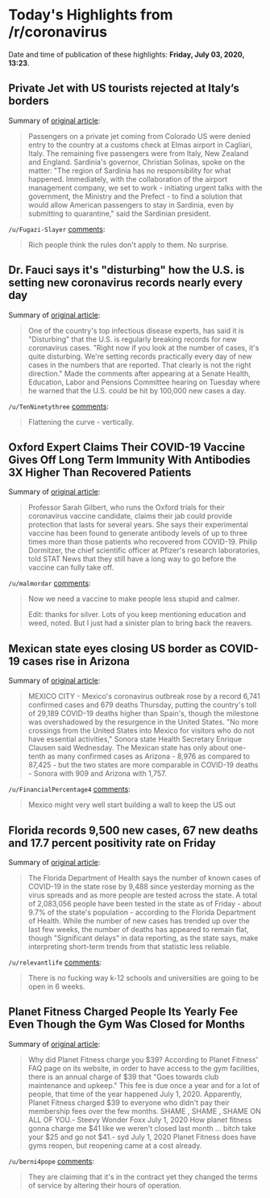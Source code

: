 # Today's Highlights from /r/coronavirus

Date and time of publication of these highlights: **Friday, July 03, 2020, 13:23**.

## Private Jet with US tourists rejected at Italy’s borders

Summary of [original article](https://www.wantedinrome.com/news/private-jet-with-us-tourists-rejected-at-italys-borders.html):

> Passengers on a private jet coming from Colorado US were denied entry to the country at a customs check at Elmas airport in Cagliari, Italy. The remaining five passengers were from Italy, New Zealand and England. Sardinia's governor, Christian Solinas, spoke on the matter: "The region of Sardinia has no responsibility for what happened. Immediately, with the collaboration of the airport management company, we set to work - initiating urgent talks with the government, the Ministry and the Prefect - to find a solution that would allow American passengers to stay in Sardinia, even by submitting to quarantine," said the Sardinian president.

`/u/Fugazi-Slayer` [comments](https://www.reddit.com/r/Coronavirus/comments/hkmxl8/private_jet_with_us_tourists_rejected_at_italys/):

> Rich people think the rules don't apply to them. No surprise.

## Dr. Fauci says it's "disturbing" how the U.S. is setting new coronavirus records nearly every day

Summary of [original article](https://www.newsweek.com/fauci-record-coronavirus-1515230):

> One of the country's top infectious disease experts, has said it is "Disturbing" that the U.S. is regularly breaking records for new coronavirus cases. "Right now if you look at the number of cases, it's quite disturbing. We're setting records practically every day of new cases in the numbers that are reported. That clearly is not the right direction." Made the comments after appearing at a Senate Health, Education, Labor and Pensions Committee hearing on Tuesday where he warned that the U.S. could be hit by 100,000 new cases a day.

`/u/TenNinetythree` [comments](https://www.reddit.com/r/Coronavirus/comments/hkjh50/dr_fauci_says_its_disturbing_how_the_us_is/):

> Flattening the curve - vertically.

## Oxford Expert Claims Their COVID-19 Vaccine Gives Off Long Term Immunity With Antibodies 3X Higher Than Recovered Patients

Summary of [original article](https://www.sciencetimes.com/articles/26293/20200701/oxford-expert-claims-covid-19-vaccine-gives-long-term-immunity.htm):

> Professor Sarah Gilbert, who runs the Oxford trials for their coronavirus vaccine candidate, claims their jab could provide protection that lasts for several years. She says their experimental vaccine has been found to generate antibody levels of up to three times more than those patients who recovered from COVID-19. Philip Dormitzer, the chief scientific officer at Pfizer's research laboratories, told STAT News that they still have a long way to go before the vaccine can fully take off.

`/u/malmordar` [comments](https://www.reddit.com/r/Coronavirus/comments/hkg7dv/oxford_expert_claims_their_covid19_vaccine_gives/):

> Now we need a vaccine to make people less stupid and calmer.
> 
> Edit: thanks for silver.
>           Lots of you keep mentioning education and weed, noted. But I just had a sinister plan to bring back the reavers.

## Mexican state eyes closing US border as COVID-19 cases rise in Arizona

Summary of [original article](https://www.fox10phoenix.com/news/mexican-state-eyes-closing-us-border-as-covid-19-cases-rise-in-arizona):

> MEXICO CITY - Mexico's coronavirus outbreak rose by a record 6,741 confirmed cases and 679 deaths Thursday, putting the country's toll of 29,189 COVID-19 deaths higher than Spain's, though the milestone was overshadowed by the resurgence in the United States. "No more crossings from the United States into Mexico for visitors who do not have essential activities," Sonora state Health Secretary Enrique Clausen said Wednesday. The Mexican state has only about one-tenth as many confirmed cases as Arizona - 8,976 as compared to 87,425 - but the two states are more comparable in COVID-19 deaths - Sonora with 909 and Arizona with 1,757.

`/u/FinancialPercentage4` [comments](https://www.reddit.com/r/Coronavirus/comments/hkhopo/mexican_state_eyes_closing_us_border_as_covid19/):

> Mexico might very well start building a wall to keep the US out

## Florida records 9,500 new cases, 67 new deaths and 17.7 percent positivity rate on Friday

Summary of [original article](https://www.fox13news.com/news/nearly-9500-new-florida-coronavirus-cases-reported-friday-67-new-deaths):

> The Florida Department of Health says the number of known cases of COVID-19 in the state rose by 9,488 since yesterday morning as the virus spreads and as more people are tested across the state. A total of 2,083,056 people have been tested in the state as of Friday - about 9.7% of the state's population - according to the Florida Department of Health. While the number of new cases has trended up over the last few weeks, the number of deaths has appeared to remain flat, though "Significant delays" in data reporting, as the state says, make interpreting short-term trends from that statistic less reliable.

`/u/relevantlife` [comments](https://www.reddit.com/r/Coronavirus/comments/hkkr4z/florida_records_9500_new_cases_67_new_deaths_and/):

> There is no fucking way k-12 schools and universities are going to be open in 6 weeks.

## Planet Fitness Charged People Its Yearly Fee Even Though the Gym Was Closed for Months

Summary of [original article](https://www.distractify.com/p/why-did-planet-fitness-charge-me-39?fbclid=IwAR3y2dr52CFeJidzndz89J2Ip1u7N0nnUkyLATrZg2oA6yJLHasIfLV9_-0):

> Why did Planet Fitness charge you $39? According to Planet Fitness' FAQ page on its website, in order to have access to the gym facilities, there is an annual charge of $39 that "Goes towards club maintenance and upkeep." This fee is due once a year and for a lot of people, that time of the year happened July 1, 2020. Apparently, Planet Fitness charged $39 to everyone who didn't pay their membership fees over the few months. SHAME , SHAME , SHAME ON ALL OF YOU.- Steevy Wonder Foxx July 1, 2020 How planet fitness gonna charge me $41 like we weren't closed last month ... bitch take your $25 and go not $41.- syd  July 1, 2020 Planet Fitness does have gyms reopen, but reopening came at a cost already.

`/u/berni4pope` [comments](https://www.reddit.com/r/Coronavirus/comments/hkl3wh/planet_fitness_charged_people_its_yearly_fee_even/):

> They are claiming that it's in the contract yet they changed the terms of service by altering their hours of operation.

